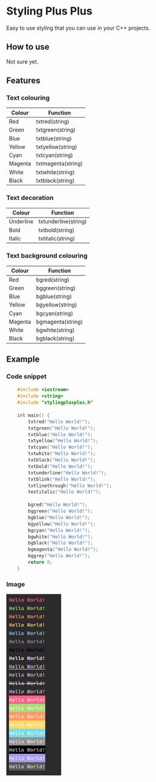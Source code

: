 # Styling Plus Plus

Easy to use styling that you can use in your C++ projects.

## How to use

Not sure yet.

## Features

### Text colouring

| Colour  | Function           |
|---------|--------------------|
| Red     | txtred(string)     |
| Green   | txtgreen(string)   |
| Blue    | txtblue(string)    |
| Yellow  | txtyellow(string)  |
| Cyan    | txtcyan(string)    |
| Magenta | txtmagenta(string) |
| White   | txtwhite(string)   |
| Black   | txtblack(string)   |

### Text decoration

| Colour    | Function             |
|-----------|----------------------|
| Underline | txtunderline(string) |
| Bold      | txtbold(string)      |
| Italic    | txtitalic(string)    |

### Text background colouring

| Colour  | Function          |
|---------|-------------------|
| Red     | bgred(string)     |
| Green   | bggreen(string)   |
| Blue    | bgblue(string)    |
| Yellow  | bgyellow(string)  |
| Cyan    | bgcyan(string)    |
| Magenta | bgmagenta(string) |
| White   | bgwhite(string)   |
| Black   | bgblack(string)   |

## Example

### Code snippet

```cpp
    #include <iostream>
    #include <string>
    #include "stylingplusplus.h"

    int main() {
        txtred("Hello World!");
        txtgreen("Hello World!");
        txtblue("Hello World!");
        txtyellow("Hello World!");
        txtcyan("Hello World!");
        txtwhite("Hello World!");
        txtblack("Hello World!");
        txtbold("Hello World!");
        txtunderline("Hello World!");
        txtblink("Hello World!");
        txtlinethrough("Hello World!");
        textitalic("Hello World!");
        
        bgred("Hello World!");
        bggreen("Hello World!");
        bgblue("Hello World!");
        bgyellow("Hello World!");
        bgcyan("Hello World!");
        bgwhite("Hello World!");
        bgblack("Hello World!");
        bgmagenta("Hello World!");
        bggrey("Hello World!");
        return 0;
    }
```

### Image

![img.png](img.png)
